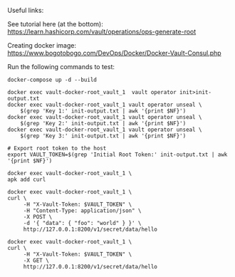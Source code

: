 Useful links:

See tutorial here (at the bottom): https://learn.hashicorp.com/vault/operations/ops-generate-root

Creating docker image: https://www.bogotobogo.com/DevOps/Docker/Docker-Vault-Consul.php

Run the following commands to test:

```
docker-compose up -d --build

docker exec vault-docker-root_vault_1  vault operator init>init-output.txt
docker exec vault-docker-root_vault_1 vault operator unseal \
    $(grep 'Key 1:' init-output.txt | awk '{print $NF}')
docker exec vault-docker-root_vault_1 vault operator unseal \
    $(grep 'Key 2:' init-output.txt | awk '{print $NF}')
docker exec vault-docker-root_vault_1 vault operator unseal \
    $(grep 'Key 3:' init-output.txt | awk '{print $NF}')

# Export root token to the host 
export VAULT_TOKEN=$(grep 'Initial Root Token:' init-output.txt | awk '{print $NF}')

docker exec vault-docker-root_vault_1 \
apk add curl

docker exec vault-docker-root_vault_1 \
curl \
     -H "X-Vault-Token: $VAULT_TOKEN" \
     -H "Content-Type: application/json" \
     -X POST \
     -d '{ "data": { "foo": "world" } }' \
     http://127.0.0.1:8200/v1/secret/data/hello

docker exec vault-docker-root_vault_1 \
curl \
     -H "X-Vault-Token: $VAULT_TOKEN" \
     -X GET \
     http://127.0.0.1:8200/v1/secret/data/hello
```
